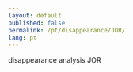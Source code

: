 ```yaml
---
layout: default
published: false
permalink: /pt/disappearance/JOR/
lang: pt
---
```


disappearance analysis JOR

